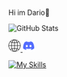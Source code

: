 Hi im Dario👋

![GitHub Stats](https://github-readme-stats.vercel.app/api?username=DarioStar999&theme=Gradient)

<div class "logo"
 <div style="text-align: ">
 <a href="https://Web.dariostar999.repl.co" target="_self"> 
   <img src="globe.png" alt="WEBSITE" border="0"/> 
<a href="https://discord.gg/Zvanvd7v" target="_self"> 
   <img src="discord.png" alt="Discord" border="0"/> 
</a>
</div></div>


[![My Skills](https://skillicons.dev/icons?i=html,py,css,lua&theme=dark)](https://skillicons.dev)
